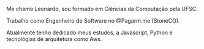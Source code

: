 Me chamo Leonardo, sou formado em Ciências da Computação pela UFSC. 

Trabalho como Engenheiro de Software no @Pagarm.me (StoneCO). 

Atualmente tenho dedicado meus estudos, a Javascript, Python e tecnológias de arquitetura como Aws.
